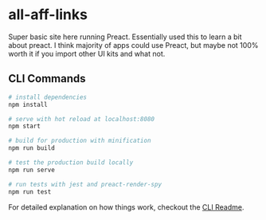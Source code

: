 # all-aff-links

Super basic site here running Preact. Essentially used this to learn a bit about preact. I think majority of apps could use Preact, but maybe not 100% worth it if you import other UI kits and what not.

## CLI Commands

```bash
# install dependencies
npm install

# serve with hot reload at localhost:8080
npm start

# build for production with minification
npm run build

# test the production build locally
npm run serve

# run tests with jest and preact-render-spy
npm run test
```

For detailed explanation on how things work, checkout the [CLI Readme](https://github.com/developit/preact-cli/blob/master/README.md).
